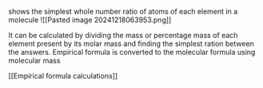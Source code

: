 shows the simplest whole number ratio of atoms of each element in a molecule
![[Pasted image 20241218063953.png]]

It can be calculated by dividing the mass or percentage mass of each element present by its molar mass and finding the simplest ration between the answers. Empirical formula is converted to the molecular formula using molecular mass

[[Empirical formula calculations]]